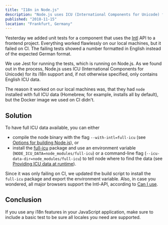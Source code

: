 ```yaml
---
title: "I18n in Node.js"
description: "Node.js uses ICU (International Components for Unicode) for i18n and only includes English data by default."
published: "2018-11-15"
location: "Frankfurt, Germany"
---
```


Yesterday we added unit tests for a component that uses the [Intl](https://web.archive.org/web/20200921164547/https://developer.mozilla.org/en-US/docs/Web/JavaScript/Reference/Global_Objects/Intl) API to a frontend project. 
Everything worked flawlessly on our local machines, but it failed on CI. 
The failing tests showed a number formatted in English instead of the expected German format.

<!-- more -->

We use Jest for running the tests, which is running on Node.js. As we found out in the process, Node.js uses ICU (International Components for Unicode) for its i18n support and, if not otherwise specified, only contains English ICU data.

The reason it worked on our local machines was, that they had `node` installed with full ICU data (Homebrew, for example, installs all by default), but the Docker image we used on CI didn't.

## Solution

To have full ICU data available, you can either

- compile the node binary with the flag `--with-intl=full-icu` (see [Options for building Node.js](https://nodejs.org/api/intl.html#intl_options_for_building_node_js)), or
- install the [full-icu](https://www.npmjs.com/package/full-icu) package and use an environment variable (`NODE_ICU_DATA=node_modules/full-icu`) or a command-line flag (`--icu-data-dir=node_modules/full-icu`) to tell node where to find the data (see [Providing ICU data at runtime](https://nodejs.org/api/intl.html#intl_providing_icu_data_at_runtime)).

Since it was only failing on CI, we updated the build script to install the `full-icu` package and export the environment variable. 
Also, in case you wondered, all major browsers support the Intl-API, according to [Can I use](https://caniuse.com/#feat=internationalization).

## Conclusion

If you use any i18n features in your JavaScript application, make sure to include a basic test to be sure all locales you need are supported.
